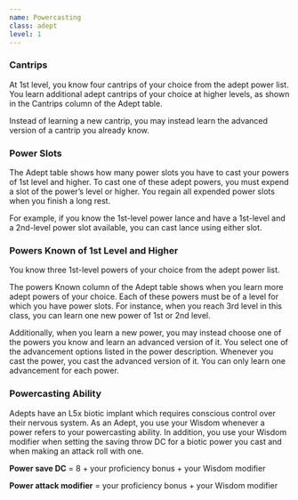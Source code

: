 ```yaml
---
name: Powercasting
class: adept
level: 1
---
```

### Cantrips
At 1st level, you know four cantrips of your choice from the adept power list. You learn additional adept cantrips of
your choice at higher levels, as shown in the Cantrips column of the Adept table.

Instead of learning a new cantrip, you may instead learn the advanced version of a cantrip you already know.

### Power Slots
The Adept table shows how many power slots you have to cast your powers of 1st level and higher. To cast one of these
adept powers, you must expend a slot of the power’s level or higher. You regain all expended power slots when you finish
a long rest.

For example, if you know the 1st-level power lance and have a 1st-level and a 2nd-level power slot available, you can
cast lance using either slot.

### Powers Known of 1st Level and Higher
You know three 1st-level powers of your choice from the adept power list.

The powers Known column of the Adept table shows when you learn more adept powers of your choice. Each of these powers
must be of a level for which you have power slots. For instance, when you reach 3rd level in this class, you can learn
one new power of 1st or 2nd level.

Additionally, when you learn a new power, you may instead choose one of the powers you know and learn an advanced
version of it. You select one of the advancement options listed in the power description. Whenever you cast the power,
you cast the advanced version of it. You can only learn one advancement for each power.

### Powercasting Ability

Adepts have an L5x biotic implant which requires conscious control over their nervous system. As an Adept, you use your
Wisdom whenever a power refers to your powercasting ability. In addition, you use your Wisdom modifier when setting the
saving throw DC for a biotic power you cast and when making an attack roll with one.

__Power save DC__ = 8 + your proficiency bonus + your Wisdom modifier

__Power attack modifier__ = your proficiency bonus + your Wisdom modifier
